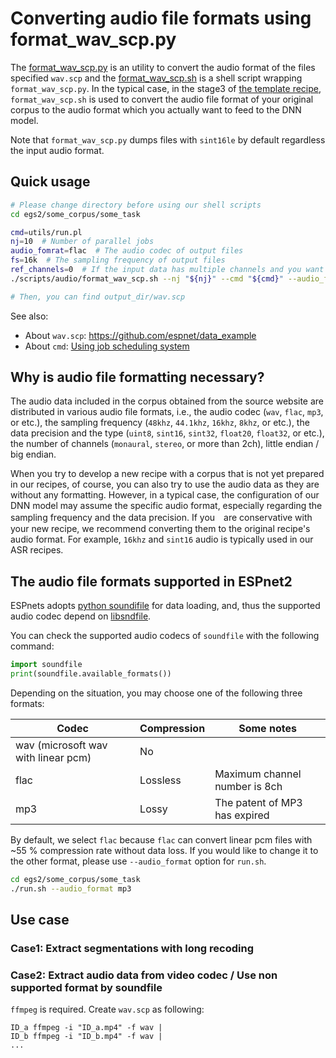 # Converting audio file formats using format_wav_scp.py

The [format_wav_scp.py](https://github.com/espnet/espnet/tree/master/egs2/TEMPLATE/asr1/pyscripts/audio/format_wav_scp.py) is an utility to convert the audio format of the files specified `wav.scp`
and the [format_wav_scp.sh](https://github.com/espnet/espnet/blob/master/egs2/TEMPLATE/asr1/scripts/audio/format_wav_scp.sh) is a shell script wrapping `format_wav_scp.py`.
In the typical case, in the stage3 of [the template recipe](https://github.com/espnet/espnet/blob/master/egs2/TEMPLATE),
`format_wav_scp.sh` is used to convert the audio file format of your original corpus to the audio format which you actually want to feed to the DNN model.

Note that `format_wav_scp.py` dumps files with `sint16le` by default regardless the input audio format.

## Quick usage

```sh
# Please change directory before using our shell scripts
cd egs2/some_corpus/some_task

cmd=utils/run.pl
nj=10  # Number of parallel jobs
audio_fomrat=flac  # The audio codec of output files
fs=16k  # The sampling frequency of output files
ref_channels=0  # If the input data has multiple channels and you want to use only a single channel in the file (please spicify the channel with 0-based number)
./scripts/audio/format_wav_scp.sh --nj "${nj}" --cmd "${cmd}" --audio_format "${audio_format}" --fs "${fs}" --ref_channels "${ref_channels}" somewhere/wav.scp output_dir

# Then, you can find output_dir/wav.scp
```

See also:

- About `wav.scp`: https://github.com/espnet/data_example
- About `cmd`:  [Using job scheduling system](parallelization.md)


## Why is audio file formatting necessary?

The audio data included in the corpus obtained from the source website are distributed in various audio file formats,
i.e., the audio codec (`wav`, `flac`, `mp3`, or etc.), the sampling frequency (`48khz`, `44.1khz`, `16khz`, `8khz`, or etc.),
the data precision and the type (`uint8`, `sint16`, `sint32`, `float20`, `float32`, or etc.),
the number of channels (`monaural`, `stereo`, or more than 2ch), little endian / big endian.

When you try to develop a new recipe with a corpus that is not yet prepared in our recipes,
of course, you can also try to use the audio data as they are without any formatting.
However,
in a typical case, the configuration of our DNN model may assume the specific audio format,
especially regarding the sampling frequency and the data precision.
If you　are conservative with your new recipe,
we recommend converting them to the original recipe's audio format.
For example, `16khz` and `sint16` audio is typically used in our ASR recipes.


## The audio file formats supported in ESPnet2

ESPnets adopts [python soundifile](https://github.com/bastibe/python-soundfile)
for data loading, and, thus the supported audio codec depend on [libsndfile](http://www.mega-nerd.com/libsndfile/).

You can check the supported audio codecs of `soundfile` with the following command:

```python
import soundfile
print(soundfile.available_formats())
```

Depending on the situation, you may choose one of the following three formats:

|  Codec  |  Compression | Some notes|
| ---- | ---- | ---- |
|  wav (microsoft wav with linear pcm)  |  No  | |
|  flac  |  Lossless  | Maximum channel number is 8ch |
| mp3 | Lossy | The patent of MP3 has expired |


By default, we select `flac` because `flac` can convert linear pcm files with ~55 % compression rate without data loss.
If you would like to change it to the other format, please use `--audio_format` option for `run.sh`.

```sh
cd egs2/some_corpus/some_task
./run.sh --audio_format mp3
```

## Use case


### Case1: Extract segmentations with long recoding


### Case2: Extract audio data from video codec / Use non supported format by soundfile

`ffmpeg` is required. Create `wav.scp` as following:

```
ID_a ffmpeg -i "ID_a.mp4" -f wav |
ID_b ffmpeg -i "ID_b.mp4" -f wav |
...
```

